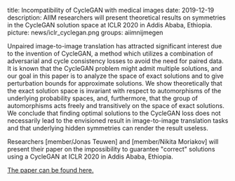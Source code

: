 title: Incompatibility of CycleGAN with medical images
date: 2019-12-19
description: AIIM researchers will present theoretical results on symmetries in the CycleGAN solution space at ICLR 2020 in Addis Ababa, Ethiopia.
picture: news/iclr_cyclegan.png
groups: aiimnijmegen


Unpaired image-to-image translation has attracted significant interest due to the invention of CycleGAN, a method which utilizes a combination of adversarial and cycle consistency losses to avoid the need for paired data. It is known that the CycleGAN problem might admit multiple solutions, and our goal in this paper is to analyze the space of exact solutions and to give perturbation bounds for approximate solutions. We show theoretically that the exact solution space is invariant with respect to automorphisms of the underlying probability spaces, and, furthermore, that the group of automorphisms acts freely and transitively on the space of exact solutions. We conclude that finding optimal solutions to the CycleGAN loss does not necessarily lead to the envisioned result in image-to-image translation tasks and that underlying hidden symmetries can render the result useless.

Researchers [member/Jonas Teuwen] and [member/Nikita Moriakov] will present their paper on the impossibility to guarantee "correct" solutions using a CycleGAN at ICLR 2020 in Addis Ababa, Ethiopia. 


<a href="https://openreview.net/pdf?id=B1eWOJHKvB">The paper can be found here.</a>
